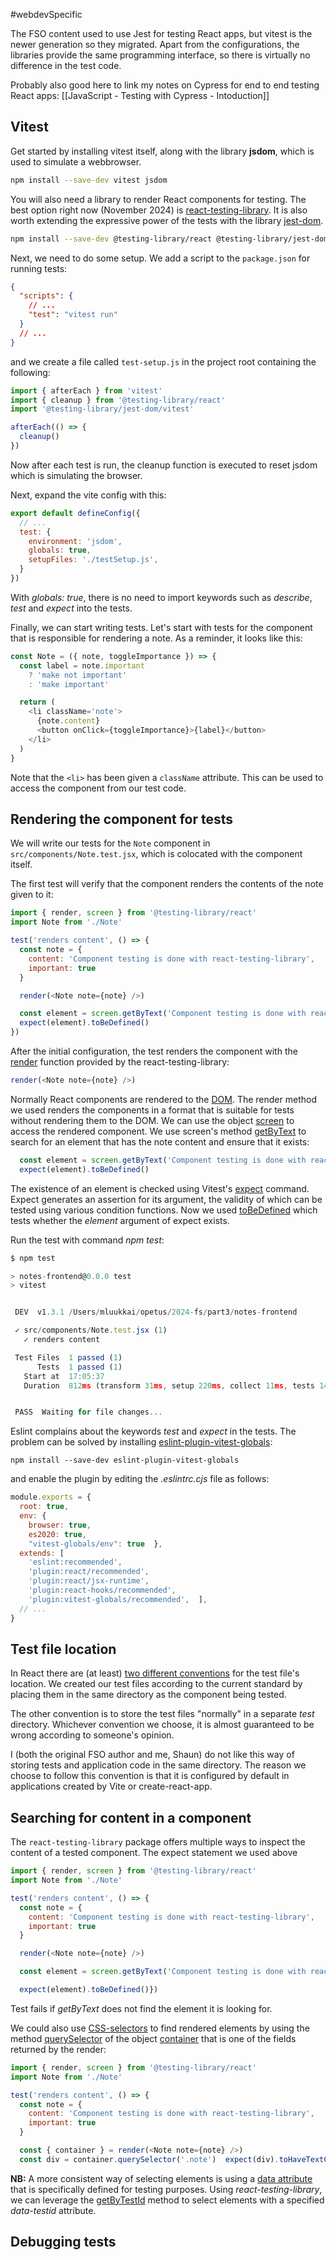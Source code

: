 #webdevSpecific 

The FSO content used to use Jest for testing React apps, but vitest is the newer generation so they migrated. Apart from the configurations, the libraries provide the same programming interface, so there is virtually no difference in the test code.

Probably also good here to link my notes on Cypress for end to end testing React apps: [[JavaScript - Testing with Cypress - Intoduction]]

## Vitest
Get started by installing vitest itself, along with the library **jsdom**, which is used to simulate a webbrowser.
```bash
npm install --save-dev vitest jsdom
```
You will also need a library to render React components for testing. The best option right now (November 2024) is [react-testing-library](https://github.com/testing-library/react-testing-library). It is also worth extending the expressive power of the tests with the library [jest-dom](https://github.com/testing-library/jest-dom).
```bash
npm install --save-dev @testing-library/react @testing-library/jest-dom
```
Next, we need to do some setup. We add a script to the `package.json` for running tests:
```json
{
  "scripts": {
    // ...
    "test": "vitest run"
  }
  // ...
}
```
and we create a file called `test-setup.js` in the project root containing the following:
```js
import { afterEach } from 'vitest'
import { cleanup } from '@testing-library/react'
import '@testing-library/jest-dom/vitest'

afterEach(() => {
  cleanup()
})
```
Now after each test is run, the cleanup function is executed to reset jsdom which is simulating the browser.

Next, expand the vite config with this:
```js
export default defineConfig({
  // ...
  test: {
    environment: 'jsdom',
    globals: true,
    setupFiles: './testSetup.js', 
  }
})
```
With _globals: true_, there is no need to import keywords such as _describe_, _test_ and _expect_ into the tests.

Finally, we can start writing tests. Let's start with tests for the component that is responsible for rendering a note. As a reminder, it looks like this:
```js
const Note = ({ note, toggleImportance }) => {
  const label = note.important
    ? 'make not important'
    : 'make important'

  return (
    <li className='note'>
      {note.content}
      <button onClick={toggleImportance}>{label}</button>
    </li>
  )
}
```
Note that the `<li>` has been given a `className` attribute. This can be used to access the component from our test code.

## Rendering the component for tests
We will write our tests for the `Note` component in `src/components/Note.test.jsx`, which is colocated with the component itself.

The first test will verify that the component renders the contents of the note given to it:
```js
import { render, screen } from '@testing-library/react'
import Note from './Note'

test('renders content', () => {
  const note = {
    content: 'Component testing is done with react-testing-library',
    important: true
  }

  render(<Note note={note} />)

  const element = screen.getByText('Component testing is done with react-testing-library')
  expect(element).toBeDefined()
})
```
After the initial configuration, the test renders the component with the [render](https://testing-library.com/docs/react-testing-library/api#render) function provided by the react-testing-library:
```js
render(<Note note={note} />)
```

Normally React components are rendered to the [DOM](https://developer.mozilla.org/en-US/docs/Web/API/Document_Object_Model). The render method we used renders the components in a format that is suitable for tests without rendering them to the DOM. We can use the object [screen](https://testing-library.com/docs/queries/about#screen) to access the rendered component. We use screen's method [getByText](https://testing-library.com/docs/queries/bytext) to search for an element that has the note content and ensure that it exists:
```js
  const element = screen.getByText('Component testing is done with react-testing-library')
  expect(element).toBeDefined()
```

The existence of an element is checked using Vitest's [expect](https://vitest.dev/api/expect.html#expect) command. Expect generates an assertion for its argument, the validity of which can be tested using various condition functions. Now we used [toBeDefined](https://vitest.dev/api/expect.html#tobedefined) which tests whether the _element_ argument of expect exists.

Run the test with command _npm test_:
```js
$ npm test

> notes-frontend@0.0.0 test
> vitest


 DEV  v1.3.1 /Users/mluukkai/opetus/2024-fs/part3/notes-frontend

 ✓ src/components/Note.test.jsx (1)
   ✓ renders content

 Test Files  1 passed (1)
      Tests  1 passed (1)
   Start at  17:05:37
   Duration  812ms (transform 31ms, setup 220ms, collect 11ms, tests 14ms, environment 395ms, prepare 70ms)


 PASS  Waiting for file changes...
```

Eslint complains about the keywords _test_ and _expect_ in the tests. The problem can be solved by installing [eslint-plugin-vitest-globals](https://www.npmjs.com/package/eslint-plugin-vitest-globals):
```text
npm install --save-dev eslint-plugin-vitest-globals
```
and enable the plugin by editing the _.eslintrc.cjs_ file as follows:
```js
module.exports = {
  root: true,
  env: {
    browser: true,
    es2020: true,
    "vitest-globals/env": true  },
  extends: [
    'eslint:recommended',
    'plugin:react/recommended',
    'plugin:react/jsx-runtime',
    'plugin:react-hooks/recommended',
    'plugin:vitest-globals/recommended',  ],
  // ...
}
```

## Test file location
In React there are (at least) [two different conventions](https://medium.com/@JeffLombardJr/organizing-tests-in-jest-17fc431ff850) for the test file's location. We created our test files according to the current standard by placing them in the same directory as the component being tested.

The other convention is to store the test files "normally" in a separate _test_ directory. Whichever convention we choose, it is almost guaranteed to be wrong according to someone's opinion.

I (both the original FSO author and me, Shaun) do not like this way of storing tests and application code in the same directory. The reason we choose to follow this convention is that it is configured by default in applications created by Vite or create-react-app.

## Searching for content in a component
The `react-testing-library` package offers multiple ways to inspect the content of a tested component. The expect statement we used above 
```js
import { render, screen } from '@testing-library/react'
import Note from './Note'

test('renders content', () => {
  const note = {
    content: 'Component testing is done with react-testing-library',
    important: true
  }

  render(<Note note={note} />)

  const element = screen.getByText('Component testing is done with react-testing-library')

  expect(element).toBeDefined()})
```

Test fails if _getByText_ does not find the element it is looking for.

We could also use [CSS-selectors](https://developer.mozilla.org/en-US/docs/Web/CSS/CSS_Selectors) to find rendered elements by using the method [querySelector](https://developer.mozilla.org/en-US/docs/Web/API/Document/querySelector) of the object [container](https://testing-library.com/docs/react-testing-library/api/#container-1) that is one of the fields returned by the render:
```js
import { render, screen } from '@testing-library/react'
import Note from './Note'

test('renders content', () => {
  const note = {
    content: 'Component testing is done with react-testing-library',
    important: true
  }

  const { container } = render(<Note note={note} />)
  const div = container.querySelector('.note')  expect(div).toHaveTextContent(    'Component testing is done with react-testing-library'  )})
```
**NB:** A more consistent way of selecting elements is using a [data attribute](https://developer.mozilla.org/en-US/docs/Web/HTML/Global_attributes/data-*) that is specifically defined for testing purposes. Using _react-testing-library_, we can leverage the [getByTestId](https://testing-library.com/docs/queries/bytestid/) method to select elements with a specified _data-testid_ attribute.

## Debugging tests
